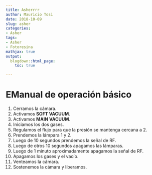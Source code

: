 ```yaml
---
title: Asherrrr
author: Mauricio Tosi
date: 2018-10-09
slug: asher
categories:
- Asher
tags:
- Asher
- Fotoresina
mathjax: true
output:
  blogdown::html_page:
    toc: true

---
```

# EManual de operación básico

 1. Cerramos la cámara.
 2. Activamos **SOFT VACUUM**.
 3. Activamos **MAIN VACUUM**.
 4. Iniciamos los dos gases.
 5. Regulamos el flujo para que la presión se mantenga cercana a 2.
 6. Prendemos la lámpara 1 y 2.
 7. Luego de 10 segundos prendemos la señal de RF.
 8. Luego de otros 10 segundos apagamos las lámparas.
 9. Luego de 1 minuto aproximadamente apagamos la señal de RF.
10. Apagamos los gases y el vacío.
11. Venteamos la cámara.
12. Sostenemos la cámara y liberamos.